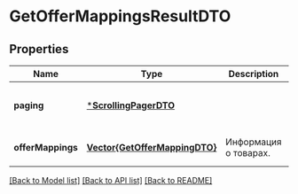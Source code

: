 # GetOfferMappingsResultDTO


## Properties
Name | Type | Description | Notes
------------ | ------------- | ------------- | -------------
**paging** | [***ScrollingPagerDTO**](ScrollingPagerDTO.md) |  | [optional] [default to nothing]
**offerMappings** | [**Vector{GetOfferMappingDTO}**](GetOfferMappingDTO.md) | Информация о товарах. | [default to nothing]


[[Back to Model list]](../README.md#models) [[Back to API list]](../README.md#api-endpoints) [[Back to README]](../README.md)



